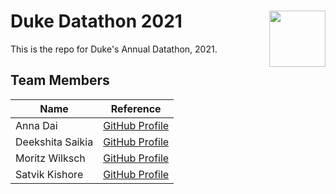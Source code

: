 # Duke Datathon 2021 <img width=90 align="right" src="https://upload.wikimedia.org/wikipedia/commons/thumb/e/e6/Duke_University_logo.svg/1024px-Duke_University_logo.svg.png">
This is the repo for Duke's Annual Datathon, 2021.


## Team Members
| Name | Reference |
|----|----|
|Anna Dai | [GitHub Profile](https://github.com/dai-anna)|
|Deekshita Saikia |[GitHub Profile](https://github.com/unsupervisedlearner1123)|
|Moritz Wilksch | [GitHub Profile](https://github.com/moritzwilksch)|
|Satvik Kishore | [GitHub Profile](https://github.com/satvikk)|

